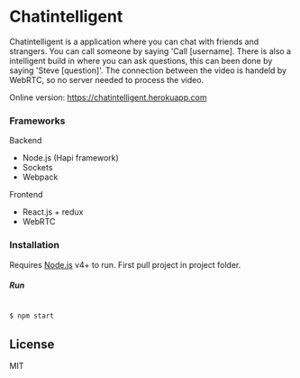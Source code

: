 # Chatintelligent

Chatintelligent is a application where you can chat with friends and strangers. You can call someone by saying 'Call [username]. There is also a intelligent build in where you can ask questions, this can been done by saying 'Steve [question]'.
The connection between the video is handeld by WebRTC, so no server needed to process the video.

Online version:
https://chatintelligent.herokuapp.com

### Frameworks
Backend
  - Node.js (Hapi framework)
  - Sockets
  - Webpack
 
Frontend
- React.js + redux
- WebRTC

### Installation
Requires [Node.js](https://nodejs.org/) v4+ to run.
First pull project in project folder.


##### Run 
#
```sh
$ npm start
```

License
----

MIT
